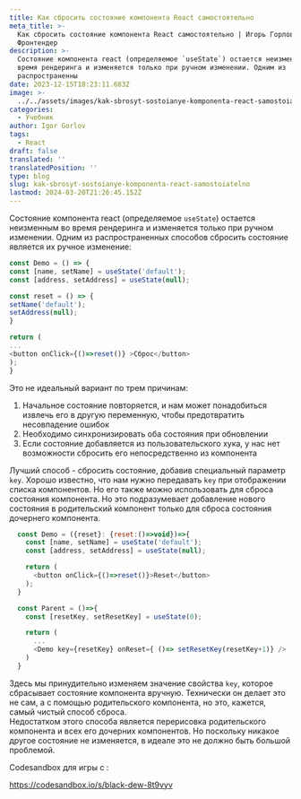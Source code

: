 ```yaml
---
title: Как сбросить состояние компонента React самостоятельно
meta_title: >-
  Как сбросить состояние компонента React самостоятельно | Игорь Горлов -
  Фронтeндер
description: >-
  Состояние компонента react (определяемое `useState`) остается неизменным во
  время рендеринга и изменяется только при ручном изменении. Одним из
  распространенны
date: 2023-12-15T18:23:11.683Z
image: >-
  ../../assets/images/kak-sbrosyt-sostoianye-komponenta-react-samostoiatelno-Dec-15-2023.avif
categories:
  - Учебник
author: Igor Gorlov
tags:
  - React
draft: false
translated: ''
translatedPosition: ''
type: blog
slug: kak-sbrosyt-sostoianye-komponenta-react-samostoiatelno
lastmod: 2024-03-20T21:26:45.152Z
---
```


Состояние компонента react (определяемое `useState`) остается неизменным во время рендеринга и изменяется только при ручном изменении. Одним из распространенных способов сбросить состояние является их ручное изменение:

```js
const Demo = () => {
const [name, setName] = useState('default');
const [address, setAddress] = useState(null);

const reset = () => {
setName('default');
setAddress(null);
}

return (
...
<button onClick={()=>reset()} >Сброс</button>
);
}

```

Это не идеальный вариант по трем причинам:

1. Начальное состояние повторяется, и нам может понадобиться извлечь его в другую переменную, чтобы предотвратить несовпадение ошибок
2. Необходимо синхронизировать оба состояния при обновлении
3. Если состояние добавляется из пользовательского хука, у нас нет возможности сбросить его непосредственно из компонента

Лучший способ - сбросить состояние, добавив специальный параметр `key`. Хорошо известно, что нам нужно передавать `key` при отображении списка компонентов. Но его также можно использовать для сброса состояния компонента. Но это подразумевает добавление нового состояния в родительский компонент только для сброса состояния дочернего компонента.

```js
  const Demo = ({reset}: {reset:()=>void})=>{
    const [name, setName] = useState('default');
    const [address, setAddress] = useState(null);

    return (
      <button onClick={()=>reset()}>Reset</button>
    );
  }

  const Parent = ()=>{
    const [resetKey, setResetKey] = useState(0);

    return (
      ...
      <Demo key={resetKey} onReset={ ()=> setResetKey(resetKey+1)} />
    )
  }
```

Здесь мы принудительно изменяем значение свойства `key`, которое сбрасывает состояние компонента вручную. Технически он делает это не сам, а с помощью родительского компонента, но это, кажется, самый чистый способ сброса.  
Недостатком этого способа является перерисовка родительского компонента и всех его дочерних компонентов. Но поскольку никакое другое состояние не изменяется, в идеале это не должно быть большой проблемой.

Codesandbox для игры с :

https://codesandbox.io/s/black-dew-8t9vyv
